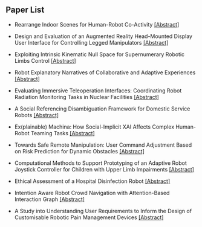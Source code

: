 ## Paper List

- Rearrange Indoor Scenes for Human-Robot Co-Activity
[[Abstract]](https://events.infovaya.com/presentation?id=94880)

- Design and Evaluation of an Augmented Reality Head-Mounted Display User Interface for Controlling Legged Manipulators
[[Abstract]](https://events.infovaya.com/presentation?id=94883)

- Exploiting Intrinsic Kinematic Null Space for Supernumerary Robotic Limbs Control
[[Abstract]](https://events.infovaya.com/presentation?id=94886)

- Robot Explanatory Narratives of Collaborative and Adaptive Experiences
[[Abstract]](https://events.infovaya.com/presentation?id=94889)

- Evaluating Immersive Teleoperation Interfaces: Coordinating Robot Radiation Monitoring Tasks in Nuclear Facilities
[[Abstract]](https://events.infovaya.com/presentation?id=94892)

- A Social Referencing Disambiguation Framework for Domestic Service Robots
[[Abstract]](https://events.infovaya.com/presentation?id=94895)

- Ex(plainable) Machina: How Social-Implicit XAI Affects Complex Human-Robot Teaming Tasks
[[Abstract]](https://events.infovaya.com/presentation?id=94898)

- Towards Safe Remote Manipulation: User Command Adjustment Based on Risk Prediction for Dynamic Obstacles
[[Abstract]](https://events.infovaya.com/presentation?id=94901)

- Computational Methods to Support Prototyping of an Adaptive Robot Joystick Controller for Children with Upper Limb Impairments
[[Abstract]](https://events.infovaya.com/presentation?id=94904)

- Ethical Assessment of a Hospital Disinfection Robot
[[Abstract]](https://events.infovaya.com/presentation?id=94907)

- Intention Aware Robot Crowd Navigation with Attention-Based Interaction Graph
[[Abstract]](https://events.infovaya.com/presentation?id=94910)

- A Study into Understanding User Requirements to Inform the Design of Customisable Robotic Pain Management Devices
[[Abstract]](https://events.infovaya.com/presentation?id=94913)

